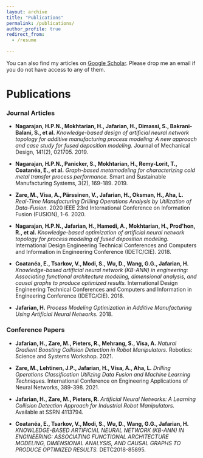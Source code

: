 ```yaml
---
layout: archive
title: "Publications"
permalink: /publications/
author_profile: true
redirect_from:
  - /resume
 
---
```

You can also find my articles on [Google Scholar](https://scholar.google.com/citations?hl=en&user=HZOlOZIAAAAJ). Please drop me an email if you do not have access to any of them.


# Publications

### Journal Articles

- **Nagarajan, H.P.N., Mokhtarian, H., Jafarian, H., Dimassi, S., Bakrani-Balani, S., et al.** _Knowledge-based design of artificial neural network topology for additive manufacturing process modeling: A new approach and case study for fused deposition modeling._ Journal of Mechanical Design, 141(2), 021705. 2019.

- **Nagarajan, H.P.N., Panicker, S., Mokhtarian, H., Remy-Lorit, T., Coatanéa, E., et al.** _Graph-based metamodeling for characterizing cold metal transfer process performance._ Smart and Sustainable Manufacturing Systems, 3(2), 169-189. 2019.

- **Zare, M., Visa, A., Pärssinen, V., Jafarian, H., Oksman, H., Aha, L.** _Real-Time Manufacturing Drilling Operations Analysis by Utilization of Data-Fusion._ 2020 IEEE 23rd International Conference on Information Fusion (FUSION), 1-6. 2020.

- **Nagarajan, H.P.N., Jafarian, H., Hamedi, A., Mokhtarian, H., Prod'hon, R., et al.** _Knowledge-based optimization of artificial neural network topology for process modeling of fused deposition modeling._ International Design Engineering Technical Conferences and Computers and Information in Engineering Conference (IDETC/CIE). 2018.

- **Coatanéa, E., Tsarkov, V., Modi, S., Wu, D., Wang, G.G., Jafarian, H.** _Knowledge-based artificial neural network (KB-ANN) in engineering: Associating functional architecture modeling, dimensional analysis, and causal graphs to produce optimized results._ International Design Engineering Technical Conferences and Computers and Information in Engineering Conference (IDETC/CIE). 2018.

- **Jafarian, H.** _Process Modeling Optimization in Additive Manufacturing Using Artificial Neural Networks._ 2018.

### Conference Papers

- **Jafarian, H., Zare, M., Pieters, R., Mehrang, S., Visa, A.** _Natural Gradient Boosting Collision Detection in Robot Manipulators._ Robotics: Science and Systems Workshop. 2021.

- **Zare, M., Lehtinen, J.P., Jafarian, H., Visa, A., Aha, L.** _Drilling Operations Classification Utilizing Data Fusion and Machine Learning Techniques._ International Conference on Engineering Applications of Neural Networks, 389-398. 2021.

- **Jafarian, H., Zare, M., Pieters, R.** _Artificial Neural Networks: A Learning Collision Detection Approach for Industrial Robot Manipulators._ Available at SSRN 4113794.

- **Coatanéa, E., Tsarkov, V., Modi, S., Wu, D., Wang, G.G., Jafarian, H.** _KNOWLEDGE-BASED ARTIFICIAL NEURAL NETWORK (KB-ANN) IN ENGINEERING: ASSOCIATING FUNCTIONAL ARCHITECTURE MODELING, DIMENSIONAL ANALYSIS, AND CAUSAL GRAPHS TO PRODUCE OPTIMIZED RESULTS._ DETC2018-85895.

